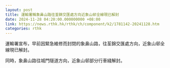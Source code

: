 ```yaml
---
layout: post
title: 運輸署稱象鼻山路往荃錦交匯處方向近象山邨全線現已解封
date: 2024-11-28 04:20:00.000000000 +08:00
link: https://news.rthk.hk/rthk/ch/component/k2/1781142-20241128.htm
categories: rthk
---
```


運輸署宣布，早前因緊急維修而封閉的象鼻山路，往荃錦交匯處方向，近象山邨全線現已解封。

同時，象鼻山路往城門隧道方向，近象山邨部分行車綫解封。
